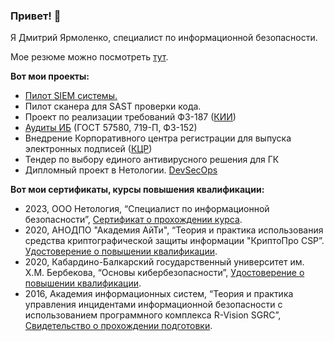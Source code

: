 ### Привет! 👋

Я Дмитрий Ярмоленко, специалист по информационной безопасности.

Мое резюме можно посмотреть [тут]([https://docs.google.com/document/d/1lf6_aqn3nQPdVVaU8lyfgan9FIvVOOYXlXbo1kbu0RA/edit?usp=sharing](https://docs.google.com/document/d/128nQesPB-eLgSlhLJSfiu0t6eoKxONUhv9SMzEnLZkg/edit?usp=sharing)).

**Вот мои проекты:**
- [Пилот SIEM системы.](https://github.com/Dmitriy-yarmolenko/Dmitriy-yarmolenko/blob/72eaee4fb9a58351a9318476f7db17de004ca71c/siem%20project.md)
- Пилот сканера для SAST проверки кода.
- Проект по реализации требований ФЗ-187 ([КИИ](https://github.com/Dmitriy-yarmolenko/Dmitriy-yarmolenko/blob/0ba0352fafe860f3e5bb230098140e611a73cf06/kii.md))
- [Аудиты ИБ](https://github.com/Dmitriy-yarmolenko/Dmitriy-yarmolenko/blob/bb290e98e5dd0966f5c27ac041c1d7e53d508508/audit.md) (ГОСТ 57580, 719-П, ФЗ-152)
- Внедрение Корпоративного центра регистрации для выпуска электронных подписей ([КЦР](https://github.com/Dmitriy-yarmolenko/Dmitriy-yarmolenko/blob/6275278221f51446b7ba857902b14fc43823a853/kcr.md))
- Тендер по выбору единого антивирусного решения для ГК
- Дипломный проект в Нетологии. [DevSecOps](https://github.com/Dmitriy-yarmolenko/Dmitriy-yarmolenko/blob/aec0073ba5948f8257d6b9f166a268fb4fd25959/%D0%94%D0%B8%D0%BF%D0%BB%D0%BE%D0%BC.pdf)



**Вот мои сертификаты, курсы повышения квалификации:**
- 2023, ООО Нетология, “Специалист по информационной безопасности”, [Сертификат о прохождении курса](https://github.com/Dmitriy-yarmolenko/Dmitriy-yarmolenko/blob/42086da1cce2823df4f3c1764ae9de1713a5e8ff/%D0%AF%D1%80%D0%BC%D0%BE%D0%BB%D0%B5%D0%BD%D0%BA%D0%BE%20%D0%94%D0%BC%D0%B8%D1%82%D1%80%D0%B8%D0%B9%20%D0%92%D0%BB%D0%B0%D0%B4%D0%B8%D0%BC%D0%B8%D1%80%D0%BE%D0%B2%D0%B8%D1%87%20(1).pdf).
- 2020, АНОДПО "Академия АйТи", “Теория и практика использования средства криптографической защиты информации "КриптоПро CSP”. [Удостоверение о повышении квалификации](https://github.com/Dmitriy-yarmolenko/Dmitriy-yarmolenko/blob/a156febc742a15afcaeca16815965cdff1a9a8fd/csp.pdf).
- 2020, Кабардино-Балкарский государственный университет им. Х.М. Бербекова, “Основы кибербезопасности”, [Удостоверение о повышении квалификации](https://github.com/Dmitriy-yarmolenko/Dmitriy-yarmolenko/blob/0bbba9bc8084ad25c0cb667fc3c301a46b3060be/%D0%9E%D1%81%D0%BD%D0%BE%D0%B2%D1%8B%20%D0%9A%D0%B8%D0%B1%D0%B5%D1%80%D0%B1%D0%B5%D0%B7%D0%BE%D0%BF%D0%B0%D1%81%D0%BD%D0%BE%D1%81%D1%82%D0%B8.pdf).
- 2016, Академия информационных систем, “Теория и практика управления инцидентами информационной безопасности с использованием программного комплекса R-Vision SGRC”, [Свидетельство о прохождении подготовки](https://github.com/Dmitriy-yarmolenko/Dmitriy-yarmolenko/blob/b6c876a424b3cbc19e7cc09336e94bcbeded82a7/SGRC.pdf).



<!--
**Dmitriy-yarmolenko/Dmitriy-yarmolenko** is a ✨ _special_ ✨ repository because its `README.md` (this file) appears on your GitHub profile.

Я Дмитрий Ярмоленко, специалист по информационной безопасности.
Here are some ideas to get you started:

- 🔭 I’m currently working on ...
- 🌱 I’m currently learning ...
- 👯 I’m looking to collaborate on ...
- 🤔 I’m looking for help with ...
- 💬 Ask me about ...
- 📫 How to reach me: ...
- 😄 Pronouns: ...
- ⚡ Fun fact: ...
-->
